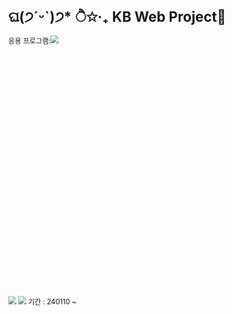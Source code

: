# ଘ(੭ˊᵕˋ)੭* ੈ✩‧₊ KB Web Project👋
응용 프로그램:<img src="https://img.shields.io/badge/mysql-4479A1?style=for-the-badge&logo=mysql&logoColor=white"><svg role="img" viewBox="0 0 24 24" xmlns="http://www.w3.org/2000/svg"><img src="https://img.shields.io/badge/nodedotjs-4480A1?style=for-the-badge&logo=nodedotjs&logoColor=white">
<img src="https://img.shields.io/badge/eclipseide-4479A1?style=for-the-badge&logo=eclipseide&logoColor=white">
  기간 : 240110 ~ 
